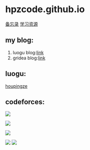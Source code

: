 # hpzcode.github.io 

[备忘录](https://hpzcode.github.io/plan)
[学习资源](https://hpzcode.github.io/study)

## my blog:
1. luogu blog:[link](https://kdthoupingze.blog.luogu.org/)
2. gridea blog:[link](https://houpingze.github.io/)

## luogu: 

[houpingze](https://www.luogu.com.cn/user/253765)

## codeforces: 
![](http://cfrating.ihcr.top/?user=houpingze)
  
![](http://cfrating.ihcr.top/?user=_houpingze_)
 
![](http://cfrating.ihcr.top/?user=houpingze_)

![](http://cfrating.ihcr.top/?user=OrzOrztourist) 
![](https://statcard.vercel.app/practice?id=253765)

